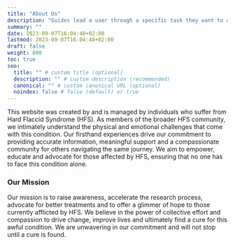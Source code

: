 ```yaml
---
title: "About Us"
description: "Guides lead a user through a specific task they want to accomplish, often with a sequence of steps."
summary: ""
date: 2023-09-07T16:04:48+02:00
lastmod: 2023-09-07T16:04:48+02:00
draft: false
weight: 800
toc: true
seo:
  title: "" # custom title (optional)
  description: "" # custom description (recommended)
  canonical: "" # custom canonical URL (optional)
  noindex: false # false (default) or true
---
```


This website was created by and is managed by individuals who suffer from Hard Flaccid Syndrome (HFS). As members of the broader HFS community, we intimately understand the physical and emotional challenges that come with this condition. Our firsthand experiences drive our commitment to providing accurate information, meaningful support and a compassionate community for others navigating the same journey. We aim to empower, educate and advocate for those affected by HFS, ensuring that no one has to face this condition alone.

### Our Mission

Our mission is to raise awareness, accelerate the research process, advocate for better treatments and to offer a glimmer of hope to those currently afflicted by HFS. We believe in the power of collective effort and compassion to drive change, improve lives and ultimately find a cure for this awful condition. We are unwavering in our commitment and will not stop until a cure is found.

